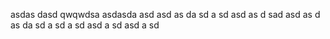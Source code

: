 asdas
dasd
qwqwdsa
asdasda
asd
asd
as
da
sd
a
sd
asd
as
d
sad
asd
as
d
as
da
sd
a
sd
a
sd
asd
a
sd
asd
a
sd
